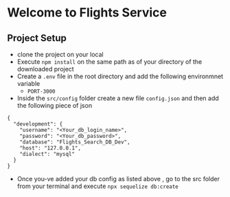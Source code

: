 # Welcome to Flights Service

## Project Setup
- clone the project on your local
- Execute `npm install` on the same path as of your directory of the downloaded project
- Create a `.env` file in the root directory and add the following environmnet variable 
    - `PORT-3000`
- Inside the `src/config` folder create a new file `config.json` and then add the following piece of json

```
{
  "development": {
    "username": "<Your_db_login_name>",
    "password": "<Your_db_password>",
    "database": "Flights_Search_DB_Dev",
    "host": "127.0.0.1",
    "dialect": "mysql"
  }
}

```
- Once you-ve added your db config as listed above , go to the src folder from your terminal and execute `npx sequelize db:create`